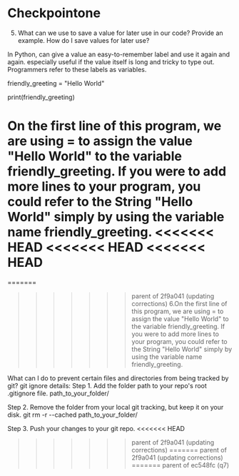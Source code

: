 # Checkpointone
5. What can we use to save a value for later use in our code? Provide an example.
How do I save values for later use?

In Python, can give a value an easy-to-remember label and use it again and again.
especially useful if the value itself is long and tricky to type out.
Programmers refer to these labels as variables.

friendly_greeting = "Hello World"

print(friendly_greeting)

On the first line of this program, we are using = to assign the value "Hello World" to the variable friendly_greeting. If you were to add more lines to your program, you could refer to the String "Hello World" simply by using the variable name friendly_greeting.
<<<<<<< HEAD
<<<<<<< HEAD
<<<<<<< HEAD
=======
=======
>>>>>>> parent of 2f9a041 (updating corrections)
6.On the first line of this program, we are using = to assign the value "Hello World" to the variable friendly_greeting. If you were to add more lines to your program, you could refer to the String "Hello World" simply by using the variable name friendly_greeting.

What can I do to prevent certain files and directories from being tracked by git?
git ignore
details: Step 1. Add the folder path to your repo's root .gitignore file.
path_to_your_folder/

Step 2. Remove the folder from your local git tracking, but keep it on your disk.
git rm -r --cached path_to_your_folder/

Step 3. Push your changes to your git repo.
<<<<<<< HEAD
>>>>>>> parent of 2f9a041 (updating corrections)
=======
>>>>>>> parent of 2f9a041 (updating corrections)
=======
>>>>>>> parent of ec548fc (q7)

